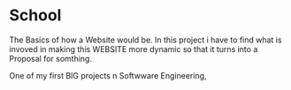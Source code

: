 # School

The Basics of how a Website would be.
In this project i have to find what is invoved in making this WEBSITE more dynamic so that it turns into a Proposal for somthing.

One of my first BIG projects n Softwware Engineering,

